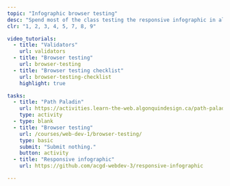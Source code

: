 ```yaml
---
topic: "Infographic browser testing"
desc: "Spend most of the class testing the responsive infographic in all the different browsers—and fixing any problems that arise."
clr: "1, 2, 3, 4, 5, 7, 8, 9"

video_tutorials:
  - title: "Validators"
    url: validators
  - title: "Browser testing"
    url: browser-testing
  - title: "Browser testing checklist"
    url: browser-testing-checklist
    highlight: true

tasks:
  - title: "Path Paladin"
    url: https://activities.learn-the-web.algonquindesign.ca/path-paladin/
    type: activity
  - type: blank
  - title: "Browser testing"
    url: /courses/web-dev-1/browser-testing/
    type: basic
    submit: "Submit nothing."
    button: activity
  - title: "Responsive infographic"
    url: https://github.com/acgd-webdev-3/responsive-infographic

---
```

